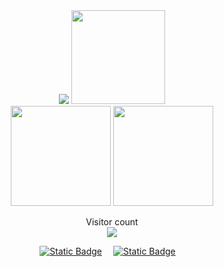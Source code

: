 <div align="center">
  <img max-height="160" src="https://card.yuy1n.io/card/76561198267381956/dark,en,badge,group,badges,games,screenshots">
  <img height="150" src="https://stats.justsong.cn/api/bilibili/?id=44778675&theme=tokyonight"></br>

  <img src="https://github-readme-stats.vercel.app/api?username=wuliao2019&show_icons=true&theme=tokyonight&hide_border=true&include_all_commits=true&count_private=true" height="160"/>
  <img src="https://github-readme-stats.vercel.app/api/top-langs/?username=wuliao2019&layout=compact&theme=tokyonight" height="160"/></br>
  
  Visitor count</br>
  <img src="https://profile-counter.glitch.me/wuliao2019/count.svg" />
  
  <!-- profile logo 个人资料徽标 -->
  <a href="https://space.bilibili.com/44778675"><img alt="Static Badge" src="https://img.shields.io/badge/Bilibili-FB7299?style=flat-square&logo=bilibili&logoColor=F4F4F4"></a>&emsp;
  <a href="https://space.bilibili.com/44778675"><img alt="Static Badge" src="https://img.shields.io/badge/Bilibili-FB7299?style=flat&logo=bilibili&logoColor=F4F4F4"></a>&emsp;
</div>
